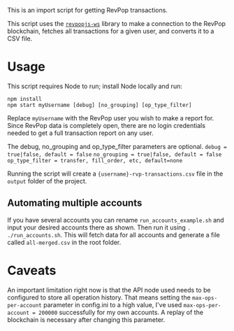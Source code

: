 This is an import script for getting RevPop transactions.

This script uses the [`revpopjs-ws`](https://github.com/Revolution-Populi/revpopjs-ws) library to make a connection to the RevPop blockchain, fetches all transactions for a given user, and converts it to a CSV file.

# Usage

This script requires Node to run; install Node locally and run:

```
npm install
npm start myUsername [debug] [no_grouping] [op_type_filter]
```

Replace `myUsername` with the RevPop user you wish to make a report for. Since RevPop data is completely open, there are no login credentials needed to get a full transaction report on any user.

The debug, no_grouping and op_type_filter parameters are optional.
`debug = true|false, default = false`
`no_grouping = true|false, default = false`
`op_type_filter = transfer, fill_order, etc, default=none`

Running the script will create a `{username}-rvp-transactions.csv` file in the `output` folder of the project.

## Automating multiple accounts

If you have several accounts you can rename `run_accounts_example.sh` and input your desired accounts there as shown. Then run it using `. ./run_accounts.sh`. This will fetch data for all accounts and generate a file called `all-merged.csv` in the root folder.

# Caveats

An important limitation right now is that the API node used needs to be configured to store all operation history. That means setting the `max-ops-per-account` parameter in config.ini to a high value, I've used `max-ops-per-account = 200000` successfully for my own accounts. A replay of the blockchain is necessary after changing this parameter.
